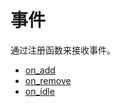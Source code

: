 # 事件

通过注册函数来接收事件。

* [on_add](/ac/API/ai/事件/on_add)
* [on_remove](/ac/API/ai/事件/on_remove)
* [on_idle](/ac/API/ai/事件/on_idle)
